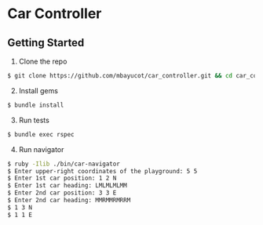 # Car Controller

## Getting Started

1. Clone the repo
```sh
$ git clone https://github.com/mbayucot/car_controller.git && cd car_controller
```
2. Install gems
```sh
$ bundle install
```
3. Run tests
```sh
$ bundle exec rspec
```
4. Run navigator
```sh
$ ruby -Ilib ./bin/car-navigator
$ Enter upper-right coordinates of the playground: 5 5
$ Enter 1st car position: 1 2 N 
$ Enter 1st car heading: LMLMLMLMM
$ Enter 2nd car position: 3 3 E
$ Enter 2nd car heading: MMRMMRMRRM
$ 1 3 N
$ 1 1 E
```